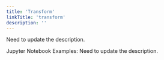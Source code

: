 ```yaml
---
title: 'Transform'
linkTitle: 'transform'
description: ''
---
```


Need to update the description.

Jupyter Notebook Examples:
Need to update the description.

